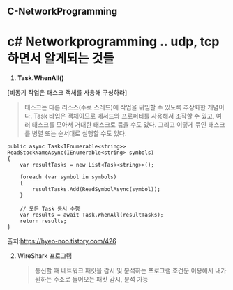 ## C-NetworkProgramming
# c# Networkprogramming .. udp, tcp 하면서 알게되는 것들


1. **Task.WhenAll()**

[비동기 작업은 태스크 객체를 사용해 구성하라]
>태스크는 다른 리소스(주로 스레드)에 작업을 위임할 수 있도록 추상화한 개념이다.
>Task 타입은 객체이므로 메서드와 프로퍼티를 사용해서 조작할 수 있고, 여러 태스크를 모아서 거대한 태스크로 묶을 수도 있다.
>그리고 이렇게 묶인 태스크를 병렬 또는 순서대로 실행할 수도 있다.

```
public async Task<IEnumerable<string>> ReadStockNameAsync(IEnumerable<string> symbols)
{
    var resultTasks = new List<Task<string>>();

    foreach (var symbol in symbols)
    {
        resultTasks.Add(ReadSymbolAsync(symbol));
    }

    // 모든 Task 동시 수행
    var results = await Task.WhenAll(resultTasks);
    return results;
}
```

출처:https://hyeo-noo.tistory.com/426

2. WireShark 프로그램 
   > 통신할 때 네트워크 패킷을 감시 및 분석하는 프로그램
조건문 이용해서 내가 원하는 주소로 들어오는 패킷 감시, 분석 가능
   > 
